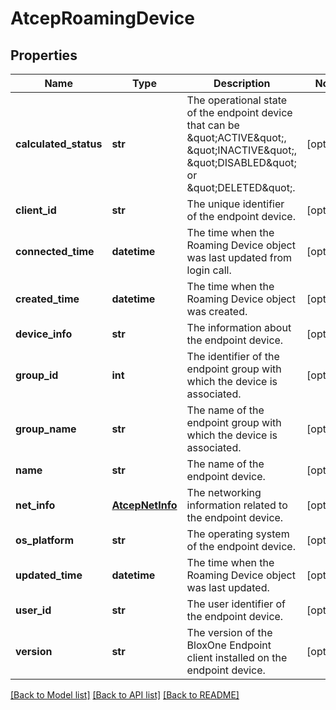 # AtcepRoamingDevice

## Properties
Name | Type | Description | Notes
------------ | ------------- | ------------- | -------------
**calculated_status** | **str** | The operational state of the endpoint device that can be \&quot;ACTIVE\&quot;, \&quot;INACTIVE\&quot;, \&quot;DISABLED\&quot; or \&quot;DELETED\&quot;. | [optional] 
**client_id** | **str** | The unique identifier of the endpoint device. | [optional] 
**connected_time** | **datetime** | The time when the Roaming Device object was last updated from login call. | [optional] 
**created_time** | **datetime** | The time when the Roaming Device object was created. | [optional] 
**device_info** | **str** | The information about the endpoint device. | [optional] 
**group_id** | **int** | The identifier of the endpoint group with which the device is associated. | [optional] 
**group_name** | **str** | The name of the endpoint group with which the device is associated. | [optional] 
**name** | **str** | The name of the endpoint device. | [optional] 
**net_info** | [**AtcepNetInfo**](AtcepNetInfo.md) | The networking information related to the endpoint device. | [optional] 
**os_platform** | **str** | The operating system of the endpoint device. | [optional] 
**updated_time** | **datetime** | The time when the Roaming Device object was last updated. | [optional] 
**user_id** | **str** | The user identifier of the endpoint device. | [optional] 
**version** | **str** | The version of the BloxOne Endpoint client installed on the endpoint device. | [optional] 

[[Back to Model list]](../README.md#documentation-for-models) [[Back to API list]](../README.md#documentation-for-api-endpoints) [[Back to README]](../README.md)



